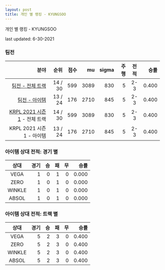 ```yaml
---
layout: post
title: 개인 별 랭킹 - KYUNGSOO
---
```



개인 별 랭킹 - KYUNGSOO


last updated: 6-30-2021


### 팀전

| 분야 | 순위 | 점수 | mu | sigma | 주행 | 전적 | 승률 |
|---:|---:|---:|---:|---:|---:|:---:|---:|
| [팀전 - 전체 트랙](../team-full) | 14 / 30 | 599 | 3089 | 830 | 5 | 2-3 | 0.400 |
| [팀전 - 아이템](../team-item) | 13 / 24 | 176 | 2710 | 845 | 5 | 2-3 | 0.400 |
| [KRPL 2021 시즌 1](../teams-t2021_1) - 전체 트랙 | 14 / 30 | 599 | 3089 | 830 | 5 | 2-3 | 0.400 |
| KRPL 2021 시즌 1 - 아이템 | 13 / 24 | 176 | 2710 | 845 | 5 | 2-3 | 0.400 |

### 아이템 상대 전적: 경기 별

| 상대 | 경기 | 승 | 패 | 무 | 승률 |
|:---:|---:|---:|---:|---:|---:|
| VEGA | 1 | 0 | 1 | 0 | 0.000 |
| ZERO | 1 | 0 | 1 | 0 | 0.000 |
| WINKLE | 1 | 0 | 1 | 0 | 0.000 |
| ABSOL | 1 | 0 | 1 | 0 | 0.000 |

### 아이템 상대 전적: 트랙 별

| 상대 | 경기 | 승 | 패 | 무 | 승률 |
|:---:|---:|---:|---:|---:|---:|
| VEGA | 5 | 2 | 3 | 0 | 0.400 |
| ZERO | 5 | 2 | 3 | 0 | 0.400 |
| WINKLE | 5 | 2 | 3 | 0 | 0.400 |
| ABSOL | 5 | 2 | 3 | 0 | 0.400 |
